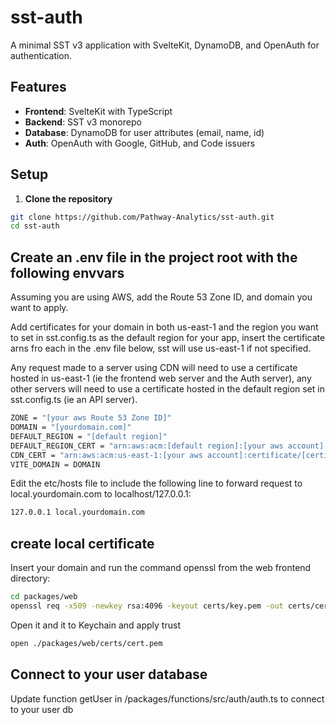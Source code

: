 # sst-auth #

A minimal SST v3 application with SvelteKit, DynamoDB, and OpenAuth for authentication.

## Features ##

- **Frontend**: SvelteKit with TypeScript
- **Backend**: SST v3 monorepo
- **Database**: DynamoDB for user attributes (email, name, id)
- **Auth**: OpenAuth with Google, GitHub, and Code issuers

## Setup ##

1. **Clone the repository**

```bash
git clone https://github.com/Pathway-Analytics/sst-auth.git
cd sst-auth
```

## Create an .env file in the project root with the following envvars ##

Assuming you are using AWS, add the Route 53 Zone ID, and domain you want to apply.

Add certificates for your domain in both us-east-1 and the region you want to set in sst.config.ts as the default region for your app, insert the certificate arns fro each in the .env file below, sst will use us-east-1 if not specified.  

Any request made to a server using CDN will need to use a certificate hosted in us-east-1 (ie the frontend web server and the Auth server), any other servers will need to use a certificate hosted in the default region set in sst.config.ts (ie an API server).

```bash
ZONE = "[your aws Route 53 Zone ID]"
DOMAIN = "[yourdomain.com]"
DEFAULT_REGION = "[default region]"
DEFAULT_REGION_CERT = "arn:aws:acm:[default region]:[your aws account]:certificate/[certificate id]"
CDN_CERT = "arn:aws:acm:us-east-1:[your aws account]:certificate/[certificate id]"
VITE_DOMAIN = DOMAIN
```

Edit the etc/hosts file to include the following line to forward request to local.yourdomain.com to localhost/127.0.0.1:

```bash
127.0.0.1 local.yourdomain.com
```

## create local certificate ##

Insert your domain and run the command openssl from the web frontend directory:

```bash
cd packages/web
openssl req -x509 -newkey rsa:4096 -keyout certs/key.pem -out certs/cert.pem -days 365 -nodes -subj "/CN=local.[yourdomain.com]"
```

Open it and it to Keychain and apply trust

```bash
open ./packages/web/certs/cert.pem
```

## Connect to your user database ##

Update function getUser in /packages/functions/src/auth/auth.ts to connect to your user db
